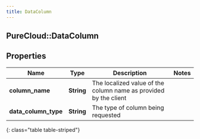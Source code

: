 ```yaml
---
title: DataColumn
---
```

## PureCloud::DataColumn

## Properties

|Name | Type | Description | Notes|
|------------ | ------------- | ------------- | -------------|
| **column_name** | **String** | The localized value of the column name as provided by the client | |
| **data_column_type** | **String** | The type of column being requested | |
{: class="table table-striped"}


